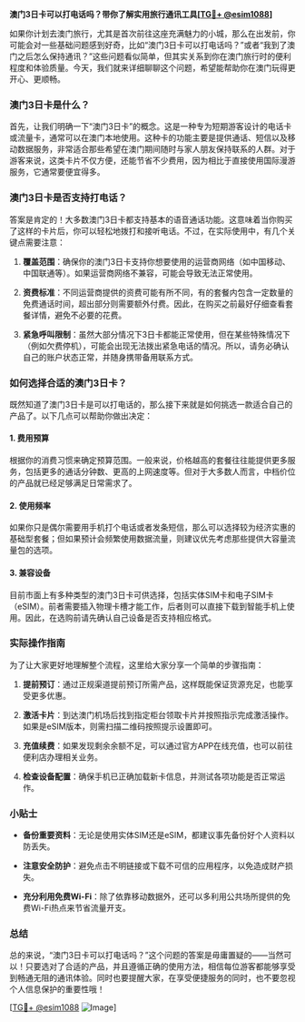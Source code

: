 **澳门3日卡可以打电话吗？带你了解实用旅行通讯工具[[TG💪+ @esim1088](https://t.me/s/esim1088)]**

如果你计划去澳门旅行，尤其是首次前往这座充满魅力的小城，那么在出发前，你可能会对一些基础问题感到好奇，比如“澳门3日卡可以打电话吗？”或者“我到了澳门之后怎么保持通讯？”这些问题看似简单，但其实关系到你在澳门旅行时的便利程度和体验质量。今天，我们就来详细聊聊这个问题，希望能帮助你在澳门玩得更开心、更顺畅。

### 澳门3日卡是什么？

首先，让我们明确一下“澳门3日卡”的概念。这是一种专为短期游客设计的电话卡或流量卡，通常可以在澳门本地使用。这种卡的功能主要是提供通话、短信以及移动数据服务，非常适合那些希望在澳门期间随时与家人朋友保持联系的人群。对于游客来说，这类卡片不仅方便，还能节省不少费用，因为相比于直接使用国际漫游服务，它通常要便宜得多。

### 澳门3日卡是否支持打电话？

答案是肯定的！大多数澳门3日卡都支持基本的语音通话功能。这意味着当你购买了这样的卡片后，你可以轻松地拨打和接听电话。不过，在实际使用中，有几个关键点需要注意：

1. **覆盖范围**：确保你的澳门3日卡支持你想要使用的运营商网络（如中国移动、中国联通等）。如果运营商网络不兼容，可能会导致无法正常使用。
   
2. **资费标准**：不同运营商提供的资费可能有所不同，有的套餐内包含一定数量的免费通话时间，超出部分则需要额外付费。因此，在购买之前最好仔细查看套餐详情，避免不必要的花费。

3. **紧急呼叫限制**：虽然大部分情况下3日卡都能正常使用，但在某些特殊情况下（例如欠费停机），可能会出现无法拨出紧急电话的情况。所以，请务必确认自己的账户状态正常，并随身携带备用联系方式。

### 如何选择合适的澳门3日卡？

既然知道了澳门3日卡是可以打电话的，那么接下来就是如何挑选一款适合自己的产品了。以下几点可以帮助你做出决定：

#### 1. 费用预算
根据你的消费习惯来确定预算范围。一般来说，价格越高的套餐往往能提供更多服务，包括更多的通话分钟数、更高的上网速度等。但对于大多数人而言，中档价位的产品就已经足够满足日常需求了。

#### 2. 使用频率
如果你只是偶尔需要用手机打个电话或者发条短信，那么可以选择较为经济实惠的基础型套餐；但如果预计会频繁使用数据流量，则建议优先考虑那些提供大容量流量包的选项。

#### 3. 兼容设备
目前市面上有多种类型的澳门3日卡可供选择，包括实体SIM卡和电子SIM卡（eSIM）。前者需要插入物理卡槽才能工作，后者则可以直接下载到智能手机上使用。因此，在选购前请先确认自己设备是否支持相应格式。

### 实际操作指南

为了让大家更好地理解整个流程，这里给大家分享一个简单的步骤指南：

1. **提前预订**：通过正规渠道提前预订所需产品，这样既能保证货源充足，也能享受更多优惠。
   
2. **激活卡片**：到达澳门机场后找到指定柜台领取卡片并按照指示完成激活操作。如果是eSIM版本，则需扫描二维码按照提示设置即可。

3. **充值续费**：如果发现剩余余额不足，可以通过官方APP在线充值，也可以前往便利店办理相关业务。

4. **检查设备配置**：确保手机已正确加载新卡信息，并测试各项功能是否正常运作。

### 小贴士

- **备份重要资料**：无论是使用实体SIM还是eSIM，都建议事先备份好个人资料以防丢失。
  
- **注意安全防护**：避免点击不明链接或下载不可信的应用程序，以免造成财产损失。

- **充分利用免费Wi-Fi**：除了依靠移动数据外，还可以多利用公共场所提供的免费Wi-Fi热点来节省流量开支。

### 总结

总的来说，“澳门3日卡可以打电话吗？”这个问题的答案是毋庸置疑的——当然可以！只要选对了合适的产品，并且遵循正确的使用方法，相信每位游客都能够享受到畅通无阻的通讯体验。同时也要提醒大家，在享受便捷服务的同时，也不要忽视个人信息保护的重要性哦！

[[TG💪+ @esim1088](https://t.me/s/esim1088) ![Image](https://i.postimg.cc/4NQfJmqS/Snipaste-2025-05-13-00-14-12.png)]